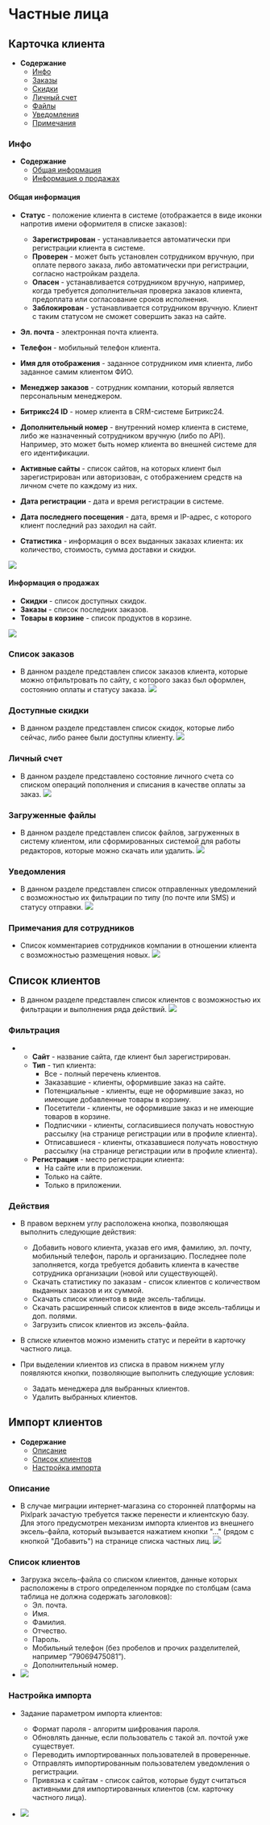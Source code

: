 # Частные лица
## Карточка клиента
* __Содержание__
    + [Инфо](/customers/b2c?id=Инфо)
    + [Заказы](/customers/b2c?id=Список-заказов)
    + [Скидки](/customers/b2c?id=Доступные-скидки)
    + [Личный счет](/customer/b2c?id=Личный-счет)
    + [Файлы](/customers/b2c?id=Загруженные-файлы)
    + [Уведомления](/customers/b2c?id=История-уведомлений)
    + [Примечания](/customers/b2c?id=Примечания-для-сотрудников)

### Инфо
* __Содержание__
    + [Общая информация](/customers/b2c?id=Общая-информация)
    + [Информация о продажах](/customers/b2c?id=Информация-о-продажах)

#### Общая информация
* __Статус__ - положение клиента в системе (отображается в виде иконки напротив имени оформителя в списке заказов):
    + __Зарегистрирован__ - устанавливается автоматически при регистрации клиента в системе.
    + __Проверен__ - может быть установлен сотрудником вручную, при оплате первого заказа, либо автоматически при регистрации, согласно настройкам раздела.
    + __Опасен__ - устанавливается сотрудником вручную, например, когда требуется дополнительная проверка заказов клиента, предоплата или согласование сроков исполнения.
    + __Заблокирован__ - устанавливается сотрудником вручную. Клиент с таким статусом не сможет совершить заказ на сайте.

* __Эл. почта__ - электронная  почта клиента.
* __Телефон__ - мобильный телефон клиента.
* __Имя для отображения__ - заданное сотрудником имя клиента, либо заданное самим клиентом ФИО.
* __Менеджер заказов__ - сотрудник компании, который является персональным менеджером.
* __Битрикс24 ID__ - номер клиента в CRM-системе Битрикс24.
* __Дополнительный номер__ - внутренний номер клиента в системе, либо же назначенный сотрудником вручную (либо по API). Например, это может быть номер клиента во внешней системе для его идентификации.

* __Активные сайты__ - список сайтов, на которых клиент был зарегистрирован или авторизован, с отображением средств на личном счете по каждому из них.
* __Дата регистрации__ - дата и время регистрации в системе.
* __Дата последнего посещения__ - дата, время и IP-адрес, с которого клиент последний раз заходил на сайт.
* __Статистика__ - информация о всех выданных заказах клиента: их количество, стоимость, сумма доставки и скидки.

![](../_media/customer/info-general.png)

#### Информация о продажах
* __Скидки__ - список доступных скидок.
* __Заказы__ - список последних заказов.
* __Товары в корзине__ - список продуктов в корзине.

![](../_media/customer/info-sale.png)

### Список заказов
* В данном разделе представлен список заказов клиента, которые можно отфильтровать по сайту, с которого заказ был оформлен, состоянию оплаты и статусу заказа.
![](../_media/customer/orders.png)

### Доступные скидки
* В данном разделе представлен список скидок, которые либо сейчас, либо ранее были доступны клиенту.
![](../_media/customer/discounts.png)

### Личный счет
* В данном разделе представлено состояние личного счета со списком операций пополнения и списания в качестве оплаты за заказ.
![](../_media/customer/balance.png)

### Загруженные файлы
* В данном разделе представлен список файлов, загруженных в систему клиентом, или сформированных системой для работы редакторов, которые можно скачать или удалить.
![](../_media/customer/files.png)

### Уведомления
* В данном разделе представлен список отправленных уведомлений с возможностью их фильтрации по типу (по почте или SMS) и статусу отправки.
![](../_media/customer/notifications.png)

### Примечания для сотрудников
* Список комментариев сотрудников компании в отношении клиента с возможностью размещения новых.
![](../_media/customer/notes.png)

## Список клиентов
* В данном разделе представлен список клиентов с возможностью их фильтрации и выполнения ряда действий.
![](../_media/customer/b2c-list.png)

### Фильтрация
* 
    + __Сайт__ - название сайта, где клиент был зарегистрирован.
    + __Тип__ - тип клиента:
        - Все - полный перечень клиентов.
        - Заказавшие - клиенты, оформившие заказ на сайте.
        - Потенциальные - клиенты, еще не оформившие заказ, но имеющие добавленные товары в корзину.
        - Посетители - клиенты, не оформившие заказ и не имеющие товаров в корзине.
        - Подписчики - клиенты, согласившиеся получать новостную рассылку (на странице регистрации или в профиле клиента).
        - Отписавшиеся - клиенты, отказавшиеся получать новостную рассылку (на странице регистрации или в профиле клиента).
    + __Регистрация__ - место регистрации клиента:
        - На сайте или в приложении.
        - Только на сайте.
        - Только в приложении.

### Действия
* В правом верхнем углу расположена кнопка, позволяющая выполнить следующие действия:
    + Добавить нового клиента, указав его имя, фамилию, эл. почту, мобильный телефон, пароль и организацию. Последнее поле заполняется, когда требуется добавить клиента в качестве сотрудника организации (новой или существующей).
    + Скачать статистику по заказам - список клиентов с количеством выданных заказов и их суммой.
    + Скачать список клиентов в виде эксель-таблицы.
    + Скачать расширенный список клиентов в виде эксель-таблицы и доп. полями.
    + Загрузить список клиентов из эксель-файла.

* В списке клиентов можно изменить статус и перейти в карточку частного лица.

* При выделении клиентов из списка в правом нижнем углу появляются кнопки, позволяющие выполнить следующие условия:
    + Задать менеджера для выбранных клиентов.
    + Удалить выбранных клиентов.

## Импорт клиентов
* __Содержание__
    + [Описание](/customers/b2c?id=Описание)
    + [Список клиентов](/customers/b2c?id=Список-клиентов-1)
    + [Настройка импорта](/customers/b2c?id=Настройка-импорта)


### Описание
* В случае миграции интернет-магазина со сторонней платформы на Pixlpark зачастую требуется также перенести и клиентскую базу. Для этого предусмотрен механизм импорта клиентов из внешнего эксель-файла, который вызывается нажатием кнопки "..." (рядом с кнопкой "Добавить") на странице списка частных лиц.
![](../_media/customer/import.png)

### Список клиентов
* Загрузка эксель-файла со списком клиентов, данные которых расположены в строго определенном порядке по столбцам (сама таблица не должна содержать заголовков):
    + Эл. почта.
    + Имя.
    + Фамилия.
    + Отчество.
    + Пароль.
    + Мобильный телефон (без пробелов и прочих разделителей, например “79069475081”).
    + Дополнительный номер.
* ![](../_media/customer/import-clients.png)

### Настройка импорта
* Задание параметром импорта клиентов:
    + Формат пароля - алгоритм шифрования пароля.
    + Обновлять данные, если пользователь с такой эл. почтой уже существует.
    + Переводить импортированных пользователей в проверенные.
    + Отправлять импортированным пользователем уведомления о регистрации.
    + Привязка к сайтам - список сайтов, которые будут считаться активными для импортированных клиентов (см. карточку частного лица).

* ![](../_media/customer/import-settings.png)